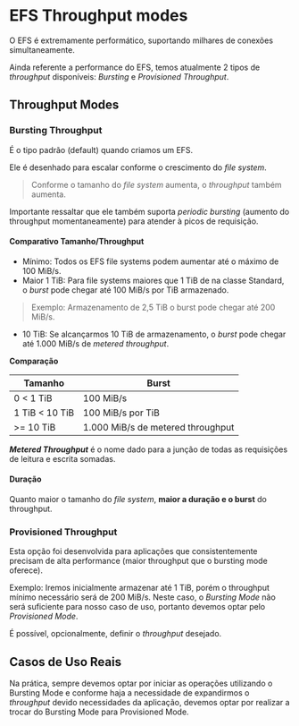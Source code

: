 # EFS Throughput modes

O EFS é extremamente performático, suportando milhares de conexões simultaneamente.

Ainda referente a performance do EFS, temos atualmente 2 tipos de *throughput* disponíveis: *Bursting* e *Provisioned Throughput*. 

## Throughput Modes

### Bursting Throughput

É o tipo padrão (default) quando criamos um EFS.

Ele é desenhado para escalar conforme o crescimento do *file system*.

> Conforme o tamanho do *file system* aumenta, o *throughput* também aumenta.

Importante ressaltar que ele também suporta *periodic bursting* (aumento do throughput momentaneamente) para atender à picos de requisição.

#### Comparativo Tamanho/Throughput

- Mínimo: Todos os EFS file systems podem aumentar até o máximo de 100 MiB/s.
- Maior 1 TiB: Para file systems maiores que 1 TiB de na classe Standard, o *burst* pode chegar até 100 MiB/s por TiB armazenado.
> Exemplo: Armazenamento de 2,5 TiB o burst pode chegar até 200 MiB/s.
- 10 TiB: Se alcançarmos 10 TiB de  armazenamento, o *burst* pode chegar até 1.000 MiB/s de *metered throughput*. 

**Comparação**

| Tamanho        | Burst                             |
| -------------- | --------------------------------- |  
| 0 < 1 TiB      | 100 MiB/s                         |
| 1 TiB < 10 TiB | 100 MiB/s por TiB                 |
| >= 10 TiB      | 1.000 MiB/s de metered throughput |

***Metered Throughput*** é o nome dado para a junção de todas as requisições de leitura e escrita somadas.

#### Duração

Quanto maior o tamanho do *file system*, **maior a duração e o burst** do throughput.

### Provisioned Throughput

Esta opção foi desenvolvida para aplicações que consistentemente precisam de alta performance (maior throughput que o bursting mode oferece).

Exemplo: Iremos inicialmente armazenar até 1 TiB, porém o throughput mínimo necessário será de 200 MiB/s. Neste caso, o *Bursting Mode* não será suficiente para nosso caso de uso, portanto devemos optar pelo *Provisioned Mode*.

É possível, opcionalmente, definir o *throughput* desejado.

## Casos de Uso Reais

Na prática, sempre devemos optar por iniciar as operações utilizando o Bursting Mode e conforme haja a necessidade de expandirmos o *throughput* devido necessidades da aplicação, devemos optar por realizar a trocar do Bursting Mode para Provisioned Mode.